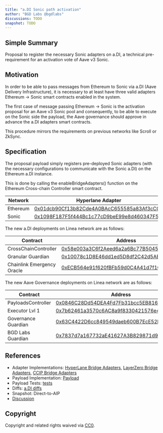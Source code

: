 ```yaml
---
title: "a.DI Sonic path activation"
author: "BGD Labs @bgdlabs"
discussions: TODO
snapshot: TODO
---
```


## Simple Summary

Proposal to register the necessary Sonic adapters on a.DI, a technical pre-requirement for an activation vote of Aave v3 Sonic.

## Motivation

In order to be able to pass messages from Ethereum to Sonic via a.DI (Aave Delivery Infrastructure), it is necessary to at least have three valid adapters Ethereum → Sonic smart contracts enabled in the system.

The first case of message passing Ethereum → Sonic is the activation proposal for an Aave v3 Sonic pool and consequently, to be able to execute on the Sonic side the payload, the Aave governance should approve in advance the a.DI adapters smart contracts.

This procedure mirrors the requirements on previous networks like Scroll or ZkSync.

## Specification

The proposal payload simply registers pre-deployed Sonic adapters (with the necessary configurations to communicate with the Sonic a.DI) on the Ethereum a.DI instance.

This is done by calling the enableBridgeAdapters() function on the Ethereum Cross-chain Controller smart contract.

| Network  | Hyperlane Adapter                                                                                                      | LayerZero Adapter                                                                                                      | CCIP Adapter                                                                                                           |
| -------- | ---------------------------------------------------------------------------------------------------------------------- | ---------------------------------------------------------------------------------------------------------------------- | ---------------------------------------------------------------------------------------------------------------------- |
| Ethereum | [0x01dcb90Cf13b82Cde4A0BAcC655585a83Af3cCC1](https://etherscan.io/address/0x01dcb90Cf13b82Cde4A0BAcC655585a83Af3cCC1)  | [0x8FD7D8dd557817966181F584f2abB53549B4ABbe](https://etherscan.io/address/0x8FD7D8dd557817966181F584f2abB53549B4ABbe)  | [0xe3a0d9754aD3452D687cf580Ba3674c2D7D2f7AE](https://etherscan.io/address/0xe3a0d9754aD3452D687cf580Ba3674c2D7D2f7AE)  |
| Sonic    | [0x1098F187F5f444Bc1c77cD9beE99e8d460347F5F](https://sonicscan.org/address/0x1098F187F5f444Bc1c77cD9beE99e8d460347F5F) | [0x7B8FaC105A7a85f02C3f31559d2ee7313BDC5d7f](https://sonicscan.org/address/0x7B8FaC105A7a85f02C3f31559d2ee7313BDC5d7f) | [0x1905fCdDa41241C0871A5eC3f9dcC3E8d247261D](https://sonicscan.org/address/0x1905fCdDa41241C0871A5eC3f9dcC3E8d247261D) |

The new a.DI deployments on Linea network are as follows:

| Contract                   | Address                                                                                                                |
| -------------------------- | ---------------------------------------------------------------------------------------------------------------------- |
| CrossChainController       | [0x58e003a3C6f2Aeed6a2a6Bc77B504566523cb15c](https://sonicscan.org/address/0x58e003a3C6f2Aeed6a2a6Bc77B504566523cb15c) |
| Granular Guardian          | [0x10078c1D8E46dd1ed5D8df2C42d5ABb969b11566](https://sonicscan.org/address/0x10078c1D8E46dd1ed5D8df2C42d5ABb969b11566) |
| Chainlink Emergency Oracle | [0xECB564e91f620fBFb59d0C4A41d7f10aDb0D1934](https://sonicscan.org/address/0xECB564e91f620fBFb59d0C4A41d7f10aDb0D1934) |

The new Aave Governance deployments on Linea network are as follows:

| Contract            | Address                                                                                                                |
| ------------------- | ---------------------------------------------------------------------------------------------------------------------- |
| PayloadsController  | [0x0846C28Dd54DEA4Fd7Fb31bcc5EB81673D68c695](https://sonicscan.org/address/0x0846C28Dd54DEA4Fd7Fb31bcc5EB81673D68c695) |
| Executor Lvl 1      | [0x7b62461a3570c6AC8a9f8330421576e417B71EE7](https://sonicscan.org/address/0x7b62461a3570c6AC8a9f8330421576e417B71EE7) |
| Governance Guardian | [0x63C4422D6cc849549daeb600B7EcE52bD18fAd7f](https://sonicscan.org/address/0x63C4422D6cc849549daeb600B7EcE52bD18fAd7f) |
| BGD Labs Guardian   | [0x7837d7a167732aE41627A3B829871d9e32e2e7f2](https://sonicscan.org/address/0x7837d7a167732aE41627A3B829871d9e32e2e7f2) |

## References

- Adapter Implementations: [HyperLane Bridge Adapters](), [LayerZero Bridge Adapters](), [CCIP Bridge Adapters]()
- Payload Implementation: [Payload]()
- Payload Tests: [tests]()
- Diffs: [a.DI diffs]()
- Snapshot: Direct-to-AIP
- [Discussion]()

## Copyright

Copyright and related rights waived via [CC0](https://creativecommons.org/publicdomain/zero/1.0/).
